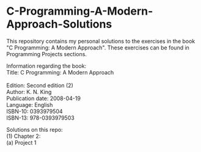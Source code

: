 # C-Programming-A-Modern-Approach-Solutions

This repository contains my personal solutions to the exercises in the book "C Programming: A Modern Approach". These exercises can be found in Programming Projects sections.

Information regarding the book:<br />
Title: C Programming: A Modern Approach<br />     
Edition: Second edition (2)<br />
Author: K. N. King<br />
Publication date: 2008-04-19<br />
Language: English<br />
ISBN-10: 0393979504<br />
ISBN-13: 978-0393979503<br />

Solutions on this repo:<br />
(1) Chapter 2:<br />
     (a) Project 1<br />

